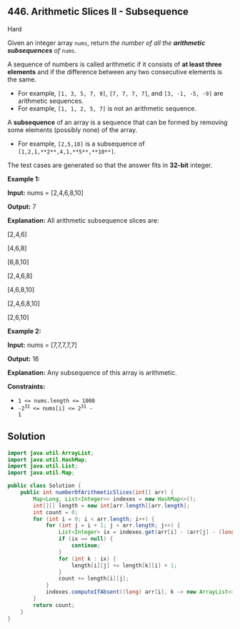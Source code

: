 ## 446\. Arithmetic Slices II - Subsequence

Hard

Given an integer array `nums`, return _the number of all the **arithmetic subsequences** of_ `nums`.

A sequence of numbers is called arithmetic if it consists of **at least three elements** and if the difference between any two consecutive elements is the same.

*   For example, `[1, 3, 5, 7, 9]`, `[7, 7, 7, 7]`, and `[3, -1, -5, -9]` are arithmetic sequences.
*   For example, `[1, 1, 2, 5, 7]` is not an arithmetic sequence.

A **subsequence** of an array is a sequence that can be formed by removing some elements (possibly none) of the array.

*   For example, `[2,5,10]` is a subsequence of `[1,2,1,**2**,4,1,**5**,**10**]`.

The test cases are generated so that the answer fits in **32-bit** integer.

**Example 1:**

**Input:** nums = [2,4,6,8,10]

**Output:** 7

**Explanation:** All arithmetic subsequence slices are:

[2,4,6]

[4,6,8]

[6,8,10]

[2,4,6,8]

[4,6,8,10]

[2,4,6,8,10]

[2,6,10] 

**Example 2:**

**Input:** nums = [7,7,7,7,7]

**Output:** 16

**Explanation:** Any subsequence of this array is arithmetic. 

**Constraints:**

*   `1 <= nums.length <= 1000`
*   <code>-2<sup>31</sup> <= nums[i] <= 2<sup>31</sup> - 1</code>

## Solution

```java
import java.util.ArrayList;
import java.util.HashMap;
import java.util.List;
import java.util.Map;

public class Solution {
    public int numberOfArithmeticSlices(int[] arr) {
        Map<Long, List<Integer>> indexes = new HashMap<>();
        int[][] length = new int[arr.length][arr.length];
        int count = 0;
        for (int i = 0; i < arr.length; i++) {
            for (int j = i + 1; j < arr.length; j++) {
                List<Integer> ix = indexes.get(arr[i] - (arr[j] - (long) arr[i]));
                if (ix == null) {
                    continue;
                }
                for (int k : ix) {
                    length[i][j] += length[k][i] + 1;
                }
                count += length[i][j];
            }
            indexes.computeIfAbsent((long) arr[i], k -> new ArrayList<>()).add(i);
        }
        return count;
    }
}
```